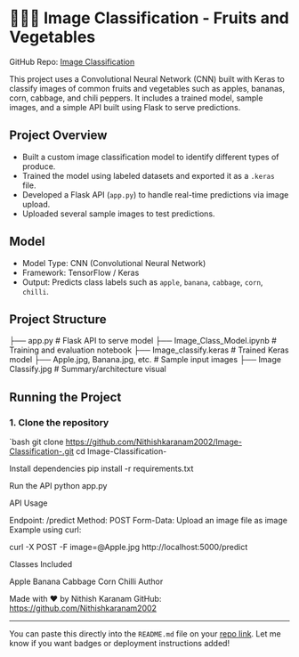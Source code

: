 # 🍎🥬🥕 Image Classification - Fruits and Vegetables  
GitHub Repo: [Image Classification](https://github.com/Nithishkaranam2002/Image-Classification-/)

This project uses a Convolutional Neural Network (CNN) built with Keras to classify images of common fruits and vegetables such as apples, bananas, corn, cabbage, and chili peppers. It includes a trained model, sample images, and a simple API built using Flask to serve predictions.

## Project Overview

- Built a custom image classification model to identify different types of produce.
- Trained the model using labeled datasets and exported it as a `.keras` file.
- Developed a Flask API (`app.py`) to handle real-time predictions via image upload.
- Uploaded several sample images to test predictions.

## Model

- Model Type: CNN (Convolutional Neural Network)
- Framework: TensorFlow / Keras
- Output: Predicts class labels such as `apple`, `banana`, `cabbage`, `corn`, `chilli`.

## Project Structure

├── app.py # Flask API to serve model
├── Image_Class_Model.ipynb # Training and evaluation notebook
├── Image_classify.keras # Trained Keras model
├── Apple.jpg, Banana.jpg, etc. # Sample input images
├── Image Classify.jpg # Summary/architecture visual


## Running the Project

### 1. Clone the repository

`bash
git clone https://github.com/Nithishkaranam2002/Image-Classification-.git
cd Image-Classification-

Install dependencies
pip install -r requirements.txt


Run the API
python app.py


API Usage

Endpoint: /predict
Method: POST
Form-Data: Upload an image file as image
Example using curl:

curl -X POST -F image=@Apple.jpg http://localhost:5000/predict


Classes Included

Apple
Banana
Cabbage
Corn
Chilli
Author

Made with ❤️ by Nithish Karanam
GitHub: https://github.com/Nithishkaranam2002


---

You can paste this directly into the `README.md` file on your [repo link](https://github.com/Nithishkaranam2002/Image-Classification-/new/main?filename=README.md). Let me know if you want badges or deployment instructions added!

